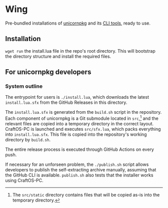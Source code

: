 # Wing

Pre-bundled installations of [unicornpkg](https://github.com/unicornpkg/unicornpkg) and its [CLI tools](https://github.com/unicornpkg/cli), ready to use.

## Installation

`wget run` the install.lua file in the repo's root directory. This will bootstrap the directory structure and install the required files.

## For unicornpkg developers
### System outline

The entrypoint for users is `./install.lua`, which downloads the latest `install.lua.sfx` from the GitHub Releases in this directory. 

The `install.lua.sfx` is generated from the `build.sh` script in the repository. Each component of unicornpkg is a Git submodule located in `src`,[^1] and the relevant files are copied into a temporary directory in the correct layout. CraftOS-PC is launched and executes `src/sfx.lua`, which packs everything into `install.lua.sfx`. This file is copied into the repository's working directory by `build.sh`.

The entire release process is executed through GitHub Actions on every push.

If necessary for an unforseen problem, the `./publish.sh` script allows developers to publish the self-extracting archive manually, assuming that the GitHub CLI is available. `publish.sh` also tests that the installer works using CraftOS-PC.

[^1]: The `src/static` directory contains files that will be copied as-is into the temporary directory.
